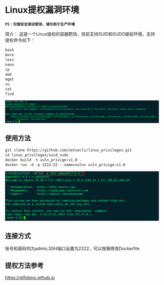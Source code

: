 # Linux提权漏洞环境
**`PS：仅做安全测试使用，请勿用于生产环境`**

简介： 
  这是一个Linux提权的容器靶场，目前支持SUID和SUDO提权环境，支持提权命令如下：
```vim
bash
more
less
nano
cp
awk
wget
su
cat
find
```
<div align="center">
  <img src="https://github.com/netsecli/linux_privileges/blob/main/sudo.png">
</div>

## 使用方法
```
git clone https://github.com/netsecli/linux_privileges.git
cd linux_privileges/suid_sudo
docker build -t vuln_privige:v1.0 .
docker run -d -p 2222:22 --name=vulns vuln_privige:v1.0
```
<div align="center">
  <img src="https://github.com/netsecli/linux_privileges/blob/main/use.png">
</div>

## 连接方式
账号和密码均为admin,SSH端口设置为2222，可以按需修改Dockerfile

## 提权方法参考
https://gtfobins.github.io

